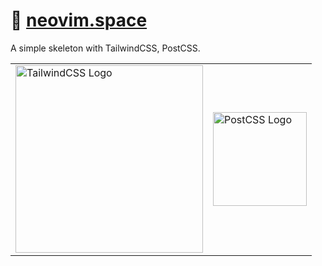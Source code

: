 # 📄 [neovim.space]

A simple skeleton with TailwindCSS, PostCSS.

<table>
	<tr>
		<td>
			<picture>
				<source media="(prefers-color-scheme: dark)" srcset="HTTPS://NikolaHristov.Tech/Image/GitHub/tailwindcss-logotype-white.svg">
				<source media="(prefers-color-scheme: light)" srcset="HTTPS://NikolaHristov.Tech/Image/GitHub/tailwindcss-logotype.svg">
				<img alt="TailwindCSS Logo" src="HTTPS://NikolaHristov.Tech/Image/GitHub/tailwindcss-logotype-white.svg" width="300" />
			</picture>
		</td>
    	<td>
    		<picture>
    			<source media="(prefers-color-scheme: dark)" srcset="HTTPS://NikolaHristov.Tech/Image/GitHub/postcss.svg">
    			<img alt="PostCSS Logo" src="HTTPS://NikolaHristov.Tech/Image/GitHub/postcss.svg" width="150" />
    		</picture>
    	</td>
    </tr>
</table>

[neovim.space]: https://npmjs.org/neovim.space
